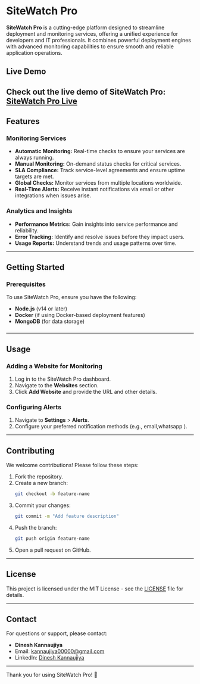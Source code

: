 # SiteWatch Pro

**SiteWatch Pro** is a cutting-edge platform designed to streamline deployment and monitoring services, offering a unified experience for developers and IT professionals. It combines powerful deployment engines with advanced monitoring capabilities to ensure smooth and reliable application operations.
## Live Demo

Check out the live demo of SiteWatch Pro: **[SiteWatch Pro Live](https://sitewatchpro.vercel.app/)**
---

## Features

###

### Monitoring Services

- **Automatic Monitoring:** Real-time checks to ensure your services are always running.
- **Manual Monitoring:** On-demand status checks for critical services.
- **SLA Compliance:** Track service-level agreements and ensure uptime targets are met.
- **Global Checks:** Monitor services from multiple locations worldwide.
- **Real-Time Alerts:** Receive instant notifications via email or other integrations when issues arise.

### Analytics and Insights

- **Performance Metrics:** Gain insights into service performance and reliability.
- **Error Tracking:** Identify and resolve issues before they impact users.
- **Usage Reports:** Understand trends and usage patterns over time.

---

## Getting Started

### Prerequisites

To use SiteWatch Pro, ensure you have the following:

- **Node.js** (v14 or later)
- **Docker** (if using Docker-based deployment features)
- **MongoDB** (for data storage)

###

---

## Usage

### Adding a Website for Monitoring

1. Log in to the SiteWatch Pro dashboard.
2. Navigate to the **Websites** section.
3. Click **Add Website** and provide the URL and other details.

###

### Configuring Alerts

1. Navigate to **Settings** > **Alerts**.
2. Configure your preferred notification methods (e.g., email,whatsapp ).

---




## Contributing

We welcome contributions! Please follow these steps:

1. Fork the repository.
2. Create a new branch:
   ```bash
   git checkout -b feature-name
   ```
3. Commit your changes:
   ```bash
   git commit -m "Add feature description"
   ```
4. Push the branch:
   ```bash
   git push origin feature-name
   ```
5. Open a pull request on GitHub.

---

## License

This project is licensed under the MIT License - see the [LICENSE](LICENSE) file for details.

---

## Contact

For questions or support, please contact:

- **Dinesh Kannaujiya**
- Email: [kannaujiya00000@gmail.com](mailto\:kannaujiya00000@gmail.com)
- LinkedIn: [Dinesh Kannaujiya](https://www.linkedin.com/in/dinesh-kannaujiya-985719205)

---

Thank you for using SiteWatch Pro! 🚀

